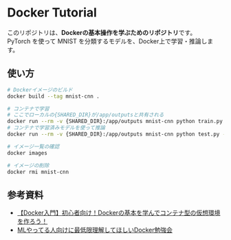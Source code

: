 # Docker Tutorial
このリポジトリは、**Dockerの基本操作を学ぶためのリポジトリ**です。  
PyTorch を使って MNIST を分類するモデルを、Docker上で学習・推論します。

## 使い方
```bash
# Dockerイメージのビルド
docker build --tag mnist-cnn .

# コンテナで学習
# ここでローカルの{SHARED_DIR}が/app/outputsと共有される
docker run --rm -v {SHARED_DIR}:/app/outputs mnist-cnn python train.py --save-path outputs/mnist_cnn.pth
# コンテナで学習済みモデルを使って推論
docker run --rm -v {SHARED_DIR}:/app/outputs mnist-cnn python test.py --model-path outputs/mnist_cnn.pth

# イメージ一覧の確認
docker images

# イメージの削除
docker rmi mnist-cnn
```

## 参考資料
- [【Docker入門】初心者向け！Dockerの基本を学んでコンテナ型の仮想環境を作ろう！](https://youtu.be/B5tSZr_QqXw?si=qTkjdDOOTLwJOK0c)
- [MLやってる人向けに最低限理解してほしいDocker勉強会](https://www.docswell.com/s/8590143908/KNRQVD-2023-10-25-145217#p1)
